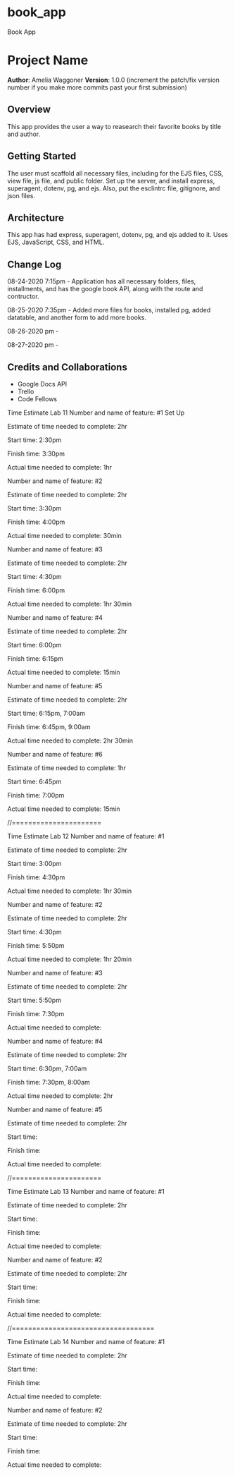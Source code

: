 # book_app
Book App

# Project Name

**Author**: Amelia Waggoner
**Version**: 1.0.0 (increment the patch/fix version number if you make more commits past your first submission)

## Overview
<!-- Provide a high level overview of what this application is and why you are building it, beyond the fact that it's an assignment for a Code 301 class. (i.e. What's your problem domain?) -->
This app provides the user a way to reasearch their favorite books by title and author.

## Getting Started
<!-- What are the steps that a user must take in order to build this app on their own machine and get it running? -->
The user must scaffold all necessary files, including for the EJS files, CSS, view file, js file, and public folder. Set up the server, and install express, superagent, dotenv, pg, and ejs. Also, put the esclintrc file, gitignore, and json files.

## Architecture
<!-- Provide a detailed description of the application design. What technologies (languages, libraries, etc) you're using, and any other relevant design information. -->
This app has had express, superagent, dotenv, pg, and ejs added to it. Uses EJS, JavaScript, CSS, and HTML.

## Change Log
<!-- Use this area to document the iterative changes made to your application as each feature is successfully implemented. Use time stamps. Here's an examples:

01-01-2001 4:59pm - Application now has a fully-functional express server, with GET and POST routes for the book resource. -->

08-24-2020 7:15pm - Application has all necessary folders, files, installments, and has the google book API, along with the route and contructor.

08-25-2020 7:35pm - Added more files for books, installed pg, added datatable, and another form to add more books.

08-26-2020 pm - 

08-27-2020 pm - 


## Credits and Collaborations
<!-- Give credit (and a link) to other people or resources that helped you build this application. -->
* Google Docs API
* Trello
* Code Fellows

Time Estimate Lab 11
Number and name of feature: #1 Set Up

Estimate of time needed to complete: 2hr

Start time: 2:30pm

Finish time: 3:30pm

Actual time needed to complete: 1hr

Number and name of feature: #2

Estimate of time needed to complete: 2hr

Start time: 3:30pm

Finish time: 4:00pm

Actual time needed to complete: 30min

Number and name of feature: #3 

Estimate of time needed to complete: 2hr

Start time: 4:30pm

Finish time: 6:00pm

Actual time needed to complete: 1hr 30min

Number and name of feature: #4 

Estimate of time needed to complete: 2hr

Start time: 6:00pm

Finish time: 6:15pm

Actual time needed to complete: 15min

Number and name of feature: #5 

Estimate of time needed to complete: 2hr

Start time: 6:15pm, 7:00am

Finish time: 6:45pm, 9:00am

Actual time needed to complete: 2hr 30min

Number and name of feature: #6 

Estimate of time needed to complete: 1hr

Start time: 6:45pm

Finish time: 7:00pm

Actual time needed to complete: 15min

//======================

Time Estimate Lab 12
Number and name of feature: #1 

Estimate of time needed to complete: 2hr

Start time: 3:00pm

Finish time: 4:30pm

Actual time needed to complete: 1hr 30min

Number and name of feature: #2

Estimate of time needed to complete: 2hr

Start time: 4:30pm

Finish time: 5:50pm

Actual time needed to complete: 1hr 20min

Number and name of feature: #3 

Estimate of time needed to complete: 2hr

Start time: 5:50pm

Finish time: 7:30pm

Actual time needed to complete: 

Number and name of feature: #4 

Estimate of time needed to complete: 2hr

Start time: 6:30pm, 7:00am

Finish time: 7:30pm, 8:00am

Actual time needed to complete: 2hr

Number and name of feature: #5 

Estimate of time needed to complete: 2hr

Start time: 

Finish time: 

Actual time needed to complete:


//======================

Time Estimate Lab 13
Number and name of feature: #1 

Estimate of time needed to complete: 2hr

Start time: 

Finish time: 

Actual time needed to complete: 

Number and name of feature: #2

Estimate of time needed to complete: 2hr

Start time: 

Finish time: 

Actual time needed to complete: 

//===================================

Time Estimate Lab 14
Number and name of feature: #1 

Estimate of time needed to complete: 2hr

Start time: 

Finish time:

Actual time needed to complete: 

Number and name of feature: #2

Estimate of time needed to complete: 2hr

Start time: 

Finish time: 

Actual time needed to complete: 
